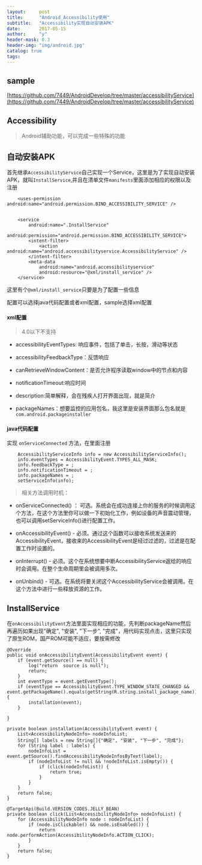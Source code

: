 ```yaml
---
layout:     post
title:      "Android_Accessibility使用"
subtitle:   "Accessibility实现自动安装APK"
date:       2017-05-15
author:     "y"
header-mask: 0.3
header-img: "img/android.jpg"
catalog: true
tags:
---
```


## sample

[https://github.com/7449/AndroidDevelop/tree/master/accessibilityService](https://github.com/7449/AndroidDevelop/tree/master/accessibilityService)


## Accessibility

> Android辅助功能，可以完成一些特殊的功能

## 自动安装APK

首先继承`AccessibilityService`自己实现一个Service，这里是为了实现自动安装APK，就叫`InstallService`,并且在清单文件`manifests`里面添加相应的权限以及注册

    	<uses-permission android:name="android.permission.BIND_ACCESSIBILITY_SERVICE" />
	

        <service
            android:name=".InstallService"
            android:permission="android.permission.BIND_ACCESSIBILITY_SERVICE">
            <intent-filter>
                <action android:name="android.accessibilityservice.AccessibilityService" />
            </intent-filter>
            <meta-data
                android:name="android.accessibilityservice"
                android:resource="@xml/install_service" />
        </service>

这里有个`@xml/install_service`只要是为了配置一些信息

配置可以选择java代码配置或者xml配置，sample选择xml配置

#### xml配置 

> 4.0以下不支持

 - accessibilityEventTypes: 响应事件，包括了单击，长按，滑动等状态
 - accessibilityFeedbackType：反馈响应
 - canRetrieveWindowContent：是否允许程序读取window中的节点和内容
 - notificationTimeout:响应时间
 - description:简单解释，会在残疾人打开界面出现，就是简介
 - packageNames：想要监控的应用包名，我这里是安装界面那么包名就是`com.android.packageinstaller`

	<accessibility-service xmlns:android="http://schemas.android.com/apk/res/android"
	    android:accessibilityEventTypes="typeWindowStateChanged"
	    android:accessibilityFeedbackType="feedbackVisual"
	    android:accessibilityFlags="flagDefault"
	    android:canRetrieveWindowContent="true"
	    android:description="@string/description_install"
	    android:notificationTimeout="100"
	    android:packageNames="@string/install_package_name" />

#### java代码配置

实现 `onServiceConnected` 方法，在里面注册

        AccessibilityServiceInfo info = new AccessibilityServiceInfo();
        info.eventTypes = AccessibilityEvent.TYPES_ALL_MASK;
        info.feedbackType = ;
        info.notificationTimeout = ;
        info.packageNames = ;
        setServiceInfo(info);


>相关方法调用时机：

 - onServiceConnected() ： 可选。系统会在成功连接上你的服务的时候调用这个方法，在这个方法里你可以做一下初始化工作，例如设备的声音震动管理，也可以调用setServiceInfo()进行配置工作。
  
 - onAccessibilityEvent() - 必须。通过这个函数可以接收系统发送来的AccessibilityEvent，接收来的AccessibilityEvent是经过过滤的，过滤是在配置工作时设置的。
  
 - onInterrupt() - 必须。这个在系统想要中断AccessibilityService返给的响应时会调用。在整个生命周期里会被调用多次。
  
 - onUnbind() - 可选。在系统将要关闭这个AccessibilityService会被调用。在这个方法中进行一些释放资源的工作。

## InstallService

在`onAccessibilityEvent`方法里面实现相应的功能，先判断packageName然后再遍历如果出现"确定", "安装", "下一步", "完成"，用代码实现点击，这里只实现了原生ROM，国产ROM可能不适应，要按需修改

    @Override
    public void onAccessibilityEvent(AccessibilityEvent event) {
        if (event.getSource() == null) {
            log("return  source is null");
            return;
        }
        int eventType = event.getEventType();
        if (eventType == AccessibilityEvent.TYPE_WINDOW_STATE_CHANGED && event.getPackageName().equals(getString(R.string.install_package_name))) {
            installation(event);
        }

    }

    private boolean installation(AccessibilityEvent event) {
        List<AccessibilityNodeInfo> nodeInfoList;
        String[] labels = new String[]{"确定", "安装", "下一步", "完成"};
        for (String label : labels) {
            nodeInfoList = event.getSource().findAccessibilityNodeInfosByText(label);
            if (nodeInfoList != null && !nodeInfoList.isEmpty()) {
                if (click(nodeInfoList)) {
                    return true;
                }
            }
        }
        return false;
    }

    @TargetApi(Build.VERSION_CODES.JELLY_BEAN)
    private boolean click(List<AccessibilityNodeInfo> nodeInfoList) {
        for (AccessibilityNodeInfo node : nodeInfoList) {
            if (node.isClickable() && node.isEnabled()) {
                return node.performAction(AccessibilityNodeInfo.ACTION_CLICK);
            }
        }
        return false;
    }
